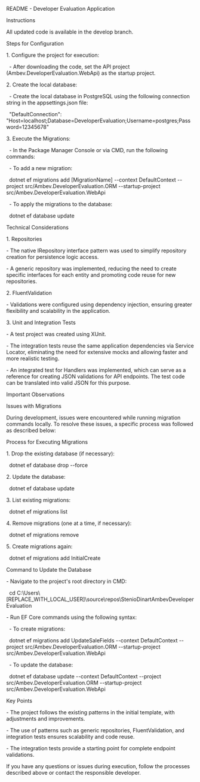 

README - Developer Evaluation Application



Instructions

All updated code is available in the develop branch.



Steps for Configuration

1\. Configure the project for execution:

&nbsp;  - After downloading the code, set the API project (Ambev.DeveloperEvaluation.WebApi) as the startup project.



2\. Create the local database:

&nbsp;  - Create the local database in PostgreSQL using the following connection string in the appsettings.json file:

&nbsp;    "DefaultConnection": "Host=localhost;Database=DeveloperEvaluation;Username=postgres;Password=12345678"



3\. Execute the Migrations:

&nbsp;  - In the Package Manager Console or via CMD, run the following commands:

&nbsp;    - To add a new migration:

&nbsp;      dotnet ef migrations add \[MigrationName] --context DefaultContext --project src/Ambev.DeveloperEvaluation.ORM --startup-project src/Ambev.DeveloperEvaluation.WebApi

&nbsp;    - To apply the migrations to the database:

&nbsp;      dotnet ef database update





Technical Considerations



1\. Repositories

\- The native IRepository interface pattern was used to simplify repository creation for persistence logic access.

\- A generic repository was implemented, reducing the need to create specific interfaces for each entity and promoting code reuse for new repositories.



2\. FluentValidation

\- Validations were configured using dependency injection, ensuring greater flexibility and scalability in the application.



3\. Unit and Integration Tests

\- A test project was created using XUnit.

\- The integration tests reuse the same application dependencies via Service Locator, eliminating the need for extensive mocks and allowing faster and more realistic testing.

\- An integrated test for Handlers was implemented, which can serve as a reference for creating JSON validations for API endpoints. The test code can be translated into valid JSON for this purpose.





Important Observations



Issues with Migrations

During development, issues were encountered while running migration commands locally. To resolve these issues, a specific process was followed as described below:



Process for Executing Migrations

1\. Drop the existing database (if necessary):

&nbsp;  dotnet ef database drop --force



2\. Update the database:

&nbsp;  dotnet ef database update



3\. List existing migrations:

&nbsp;  dotnet ef migrations list



4\. Remove migrations (one at a time, if necessary):

&nbsp;  dotnet ef migrations remove



5\. Create migrations again:

&nbsp;  dotnet ef migrations add InitialCreate



Command to Update the Database

\- Navigate to the project's root directory in CMD:

&nbsp; cd C:\\Users\\\[REPLACE\_WITH\_LOCAL\_USER]\\source\\repos\\StenioDinartAmbevDeveloperEvaluation



\- Run EF Core commands using the following syntax:

&nbsp; - To create migrations:

&nbsp;   dotnet ef migrations add UpdateSaleFields --context DefaultContext --project src/Ambev.DeveloperEvaluation.ORM --startup-project src/Ambev.DeveloperEvaluation.WebApi



&nbsp; - To update the database:

&nbsp;   dotnet ef database update --context DefaultContext --project src/Ambev.DeveloperEvaluation.ORM --startup-project src/Ambev.DeveloperEvaluation.WebApi





Key Points

\- The project follows the existing patterns in the initial template, with adjustments and improvements.

\- The use of patterns such as generic repositories, FluentValidation, and integration tests ensures scalability and code reuse.

\- The integration tests provide a starting point for complete endpoint validations.



If you have any questions or issues during execution, follow the processes described above or contact the responsible developer.



